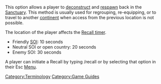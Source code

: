 This option allows a player to [deconstruct](deconstruct "wikilink") and
[respawn](respawn "wikilink") back in the
[Sanctuary](Sanctuary "wikilink"). This method is usually used for
regrouping, re-equipping, or to travel to another
[continent](continent "wikilink") when access from the previous location
is not possible.

The location of the player affects the [Recall
timer](Recall_timer "wikilink").

-   Friendly [SOI](SOI "wikilink"): 10 seconds
-   Neutral SOI or open country: 20 seconds
-   Enemy SOI: 30 seconds

A player can initiate a Recall by typing /recall or by selecting that
option in their Esc [Menu](Menu "wikilink").

[Category:Terminology](Category:Terminology "wikilink") [Category:Game
Guides](Category:Game_Guides "wikilink")